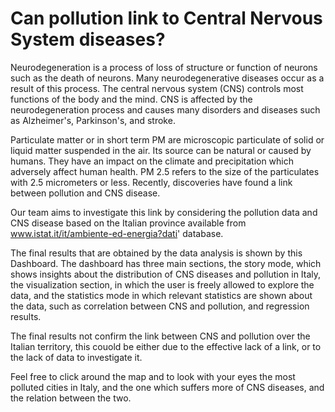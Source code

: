 # Can pollution link to Central Nervous System diseases?

Neurodegeneration is a process of loss of structure or function of neurons such as the death of neurons. Many neurodegenerative diseases occur as a result of this process. The central nervous system (CNS) controls most functions of the body and the mind. CNS is affected by the neurodegeneration process and causes many disorders and diseases such as Alzheimer's, Parkinson's, and stroke.

Particulate matter or in short term PM are microscopic particulate of solid or liquid matter suspended in the air. Its source can be natural or caused by humans. They have an impact on the climate and precipitation which adversely affect human health. PM 2.5 refers to the size of the particulates with 2.5 micrometers or less. Recently, discoveries have found a link between pollution and CNS disease.

Our team aims to investigate this link by considering the pollution data and CNS disease based on the Italian province available from www.istat.it/it/ambiente-ed-energia?dati' database.

The final results that are obtained by the data analysis is shown by this Dashboard. The dashboard has three main sections, the story mode, which shows insights about the distribution of CNS diseases and pollution in Italy, the visualization section, in which the user is freely allowed to explore the data, and the statistics mode in which relevant statistics are shown about the data, such as correlation between CNS and pollution, and regression results.

The final results not confirm the link between CNS and pollution over the Italian territory, this couold be either due to the effective lack of a link, or to the lack of data to investigate it. 

Feel free to click around the map and to look with your eyes the most polluted cities in Italy, and the one which suffers more of CNS diseases, and the relation between the two.
  


